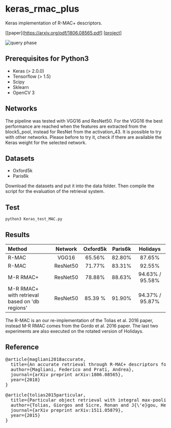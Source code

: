 # keras_rmac_plus
Keras implementation of R-MAC+ descriptors.

[[paper](https://arxiv.org/pdf/1806.08565.pdf] [[project](http://implab.ce.unipr.it/?page_id=858)]


![query phase](http://implab.ce.unipr.it/wp-content/uploads/2018/09/queryImage.png)

## Prerequisites for Python3
* Keras (> 2.0.0)
* Tensorflow (> 1.5)
* Scipy
* Sklearn
* OpenCV 3

## Networks
The pipeline was tested with VGG16 and ResNet50. For the VGG16 the best performance are reached when the features are extracted from the block5_pool, instead for ResNet from the activation_43.
It is possible to try with other networks. Please before to try it, check if there are available the Keras weight for the selected network.

## Datasets
* Oxford5k
* Paris6k

Download the datasets and put it into the data folder. Then compile the script for the evaluation of the retrieval system.

## Test
` python3 Keras_test_MAC.py  `

## Results


| Method        | Network           | Oxford5k  | Paris6k | Holidays |
| :------------- |:-------------:| :-----:| :---:| :---------:|
| R-MAC | VGG16   | 65.56% | 82.80% | 87.65% |
| R-MAC | ResNet50   | 71.77% | 83.31% | 92.55% |
| M-R RMAC+ | ResNet50   | 78.88% | 88.63% | 94.63% / 95.58% |
| M-R RMAC+ with retrieval based on 'db regions' | ResNet50   | 85.39 %   | 91.90%  | 94.37% / 95.87% |

The R-MAC is an our re-implementation of the Tolias et al. 2016 paper, instead M-R RMAC comes from the Gordo et al. 2016 paper.
The last two experiments are also executed on the rotated version of Holidays.

## Reference

<pre>@article{magliani2018accurate,
  title={An accurate retrieval through R-MAC+ descriptors for landmark recognition},
  author={Magliani, Federico and Prati, Andrea},
  journal={arXiv preprint arXiv:1806.08565},
  year={2018}
}

@article{tolias2015particular,
  title={Particular object retrieval with integral max-pooling of CNN activations},
  author={Tolias, Giorgos and Sicre, Ronan and J{\'e}gou, Herv{\'e}},
  journal={arXiv preprint arXiv:1511.05879},
  year={2015}
}

</pre>
